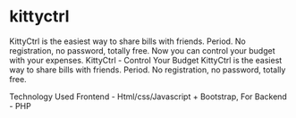 # kittyctrl
KittyCtrl is the easiest way to share bills with friends. Period. No registration, no password, totally free. Now you can control your budget with your expenses.
KittyCtrl - Control Your Budget
KittyCtrl is the easiest way to share bills with friends. Period. No registration, no password, totally free.

Technology Used
Frontend - Html/css/Javascript + Bootstrap,
For  Backend - PHP
